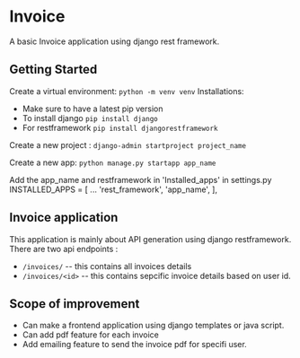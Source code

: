 # Invoice
A basic Invoice application using django rest framework. 

## Getting Started 
Create a virtual environment: `python -m venv venv`
Installations: 
- Make sure to have a latest pip version
- To install django  `pip install django`
- For restframework `pip install djangorestframework`

Create a new project : `django-admin startproject project_name`

Create a new app: `python manage.py startapp app_name`

Add the app_name and restframework in 'Installed_apps' in settings.py 
INSTALLED_APPS = [
    ...
    'rest_framework',
    'app_name',
],

## Invoice application 
This application is mainly about API generation using django restframework. There are two api endpoints :
- `/invoices/` -- this contains all invoices details 
- `/invoices/<id>` -- this contains sepcific invoice details based on user id.

## Scope of improvement
- Can make a frontend application using django templates or java script.
- Can add pdf feature for each invoice
- Add emailing feature to send the invoice pdf for specifi user.
